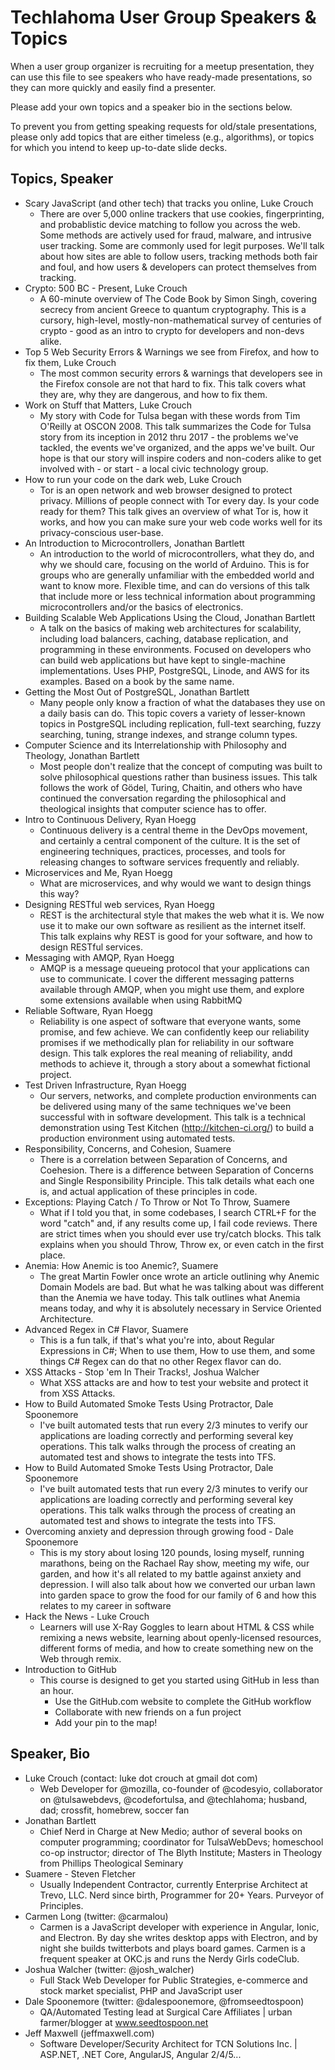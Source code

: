 # Techlahoma User Group Speakers & Topics

When a user group organizer is recruiting for a meetup presentation,
they can use this file to see speakers who have ready-made presentations,
so they can more quickly and easily find a presenter.

Please add your own topics and a speaker bio in the sections below.

To prevent you from getting speaking requests for old/stale presentations,
please only add topics that are either timeless (e.g., algorithms),
or topics for which you intend to keep up-to-date slide decks.

## Topics, Speaker

* Scary JavaScript (and other tech) that tracks you online, Luke Crouch
  * There are over 5,000 online trackers that use cookies, fingerprinting, and probablistic device matching to follow you across the web. Some methods are actively used for fraud, malware, and intrusive user tracking. Some are commonly used for legit purposes. We'll talk about how sites are able to follow users, tracking methods both fair and foul, and how users & developers can protect themselves from tracking.
* Crypto: 500 BC - Present, Luke Crouch
  * A 60-minute overview of The Code Book by Simon Singh, covering secrecy from ancient Greece to quantum cryptography. This is a cursory, high-level, mostly-non-mathematical survey of centuries of crypto - good as an intro to crypto for developers and non-devs alike.
* Top 5 Web Security Errors & Warnings we see from Firefox, and how to fix them, Luke Crouch
  * The most common security errors & warnings that developers see in the Firefox console are not that hard to fix. This talk covers what they are, why they are dangerous, and how to fix them.
* Work on Stuff that Matters, Luke Crouch
  * My story with Code for Tulsa began with these words from Tim O'Reilly at OSCON 2008. This talk summarizes the Code for Tulsa story from its inception in 2012 thru 2017 - the problems we've tackled, the events we've organized, and the apps we've built. Our hope is that our story will inspire coders and non-coders alike to get involved with - or start - a local civic technology group.
* How to run your code on the dark web, Luke Crouch
  * Tor is an open network and web browser designed to protect privacy. Millions of people connect with Tor every day. Is your code ready for them? This talk gives an overview of what Tor is, how it works, and how you can make sure your web code works well for its privacy-conscious user-base.
* An Introduction to Microcontrollers, Jonathan Bartlett
  * An introduction to the world of microcontrollers, what they do, and why we should care, focusing on the world of Arduino.  This is for groups who are generally unfamiliar with the embedded world and want to know more.  Flexible time, and can do versions of this talk that include more or less technical information about programming microcontrollers and/or the basics of electronics.
* Building Scalable Web Applications Using the Cloud, Jonathan Bartlett
  * A talk on the basics of making web architectures for scalability, including load balancers, caching, database replication, and programming in these environments.  Focused on developers who can build web applications but have kept to single-machine implementations.  Uses PHP, PostgreSQL, Linode, and AWS for its examples.  Based on a book by the same name.
* Getting the Most Out of PostgreSQL, Jonathan Bartlett
  * Many people only know a fraction of what the databases they use on a daily basis can do.  This topic covers a variety of lesser-known topics in PostgreSQL including replication, full-text searching, fuzzy searching, tuning, strange indexes, and strange column types.
* Computer Science and its Interrelationship with Philosophy and Theology, Jonathan Bartlett
  * Most people don't realize that the concept of computing was built to solve philosophical questions rather than business issues.  This talk follows the work of Gödel, Turing, Chaitin, and others who have continued the conversation regarding the philosophical and theological insights that computer science has to offer.
* Intro to Continuous Delivery, Ryan Hoegg
  * Continuous delivery is a central theme in the DevOps movement, and certainly a central component of the culture. It is the set of engineering techniques, practices, processes, and tools for releasing changes to software services frequently and reliably.
* Microservices and Me, Ryan Hoegg
  * What are microservices, and why would we want to design things this way?
* Designing RESTful web services, Ryan Hoegg
  * REST is the architectural style that makes the web what it is. We now use it to make our own software as resilient as the internet itself. This talk explains why REST is good for your software, and how to design RESTful services.
* Messaging with AMQP, Ryan Hoegg
  * AMQP is a message queueing protocol that your applications can use to communicate.  I cover the different messaging patterns available through AMQP, when you might use them, and explore some extensions available when using RabbitMQ
* Reliable Software, Ryan Hoegg
  * Reliability is one aspect of software that everyone wants, some promise, and few achieve. We can confidently keep our reliability promises if we methodically plan for reliability in our software design. This talk explores the real meaning of reliability, andd methods to achieve it, through a story about a somewhat fictional project.
* Test Driven Infrastructure, Ryan Hoegg
  * Our servers, networks, and complete production environments can be delivered using many of the same techniques we've been successful with in software development.  This talk is a technical demonstration using Test Kitchen (http://kitchen-ci.org/) to build a production environment using automated tests.
* Responsibility, Concerns, and Cohesion, Suamere
  * There is a correlation between Separation of Concerns, and Coehesion.  There is a difference between Separation of Concerns and Single Responsibility Principle.  This talk details what each one is, and actual application of these principles in code.
* Exceptions: Playing Catch / To Throw or Not To Throw, Suamere
  * What if I told you that, in some codebases, I search CTRL+F for the word "catch" and, if any results come up, I fail code reviews.  There are strict times when you should ever use try/catch blocks.  This talk explains when you should Throw, Throw ex, or even catch in the first place.
* Anemia: How Anemic is too Anemic?, Suamere
  * The great Martin Fowler once wrote an article outlining why Anemic Domain Models are bad.  But what he was talking about was different than the Anemia we have today.  This talk outlines what Anemia means today, and why it is absolutely necessary in Service Oriented Architecture.
* Advanced Regex in C# Flavor, Suamere
  * This is a fun talk, if that's what you're into, about Regular Expressions in C#;  When to use them, How to use them, and some things C# Regex can do that no other Regex flavor can do.
* XSS Attacks - Stop 'em In Their Tracks!, Joshua Walcher 
  * What XSS attacks are and how to test your website and protect it from XSS Attacks.
* How to Build Automated Smoke Tests Using Protractor, Dale Spoonemore
  * I've built automated tests that run every 2/3 minutes to verify our applications are loading correctly and performing several key operations. This talk walks through the process of creating an automated test and shows to integrate the tests into TFS.
* How to Build Automated Smoke Tests Using Protractor, Dale Spoonemore
  * I've built automated tests that run every 2/3 minutes to verify our applications are loading correctly and performing several key operations. This talk walks through the process of creating an automated test and shows to integrate the tests into TFS.
* Overcoming anxiety and depression through growing food - Dale Spoonemore
  * This is my story about losing 120 pounds, losing myself, running marathons, being on the Rachael Ray show, meeting my wife, our garden, and how it's all related to my battle against anxiety and depression. I will also talk about how we converted our urban lawn into garden space to grow the food for our family of 6 and how this relates to my career in software
* Hack the News - Luke Crouch
  * Learners will use X-Ray Goggles to learn about HTML & CSS while remixing a news website, learning about openly-licensed resources, different forms of media, and how to create something new on the Web through remix.
* Introduction to GitHub
  * This course is designed to get you started using GitHub in less than an hour.
    * Use the GitHub.com website to complete the GitHub workflow
    * Collaborate with new friends on a fun project
    * Add your pin to the map!
  
## Speaker, Bio
* Luke Crouch (contact: luke dot crouch at gmail dot com)
  * Web Developer for @mozilla, co-founder of @codesyio, collaborator on @tulsawebdevs, @codefortulsa, and @techlahoma; husband, dad; crossfit, homebrew, soccer fan
* Jonathan Bartlett
  * Chief Nerd in Charge at New Medio; author of several books on computer programming; coordinator for TulsaWebDevs; homeschool co-op instructor; director of The Blyth Institute; Masters in Theology from Phillips Theological Seminary
* Suamere - Steven Fletcher
  * Usually Independent Contractor, currently Enterprise Architect at Trevo, LLC.  Nerd since birth, Programmer for 20+ Years.  Purveyor of Principles.
* Carmen Long (twitter: @carmalou)
  * Carmen is a JavaScript developer with experience in Angular, Ionic, and Electron. By day she writes desktop apps with Electron, and by night she builds twitterbots and plays board games. Carmen is a frequent speaker at OKC.js and runs the Nerdy Girls codeClub.
* Joshua Walcher (twitter: @josh_walcher)
  * Full Stack Web Developer for Public Strategies, e-commerce and stock market specialist, PHP and JavaScript user
* Dale Spoonemore (twitter: @dalespoonemore, @fromseedtospoon)
  * QA/Automated Testing lead at Surgical Care Affiliates | urban farmer/blogger at www.seedtospoon.net
* Jeff Maxwell (jeffmaxwell.com)
  * Software Developer/Security Architect for TCN Solutions Inc. | ASP.NET, .NET Core, AngularJS, Angular 2/4/5...
